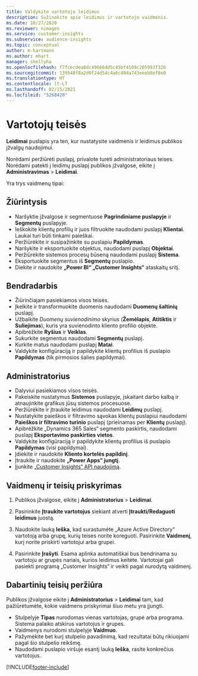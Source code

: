 ```yaml
---
title: Valdykite vartotojo leidimus
description: Sužinokite apie leidimus ir vartotojo vaidmenis.
ms.date: 10/27/2020
ms.reviewer: nimagen
ms.service: customer-insights
ms.subservice: audience-insights
ms.topic: conceptual
author: m-hartmann
ms.author: mhart
manager: shellyha
ms.openlocfilehash: f7fcecdea8dc49666dd5c45bf4109c205993f326
ms.sourcegitcommit: 139548f8a2d0f24d54c4a6c404a743eeeb8ef8e0
ms.translationtype: HT
ms.contentlocale: lt-LT
ms.lasthandoff: 02/15/2021
ms.locfileid: "5268420"
---
```

# <a name="user-permissions"></a>Vartotojų teisės

**Leidimai** puslapis yra ten, kur nustatysite vaidmenis ir leidimus publikos įžvalgų naudojimui.

Norėdami peržiūrėti puslapį, privalote turėti administratoriaus teises. Norėdami patekti į leidimų puslapį publikos įžvalgose, eikite į **Administravimas** > **Leidimai**.

Yra trys vaidmenų tipai:

## <a name="viewer"></a>Žiūrintysis

- Naršyktie įžvalgose ir segmentuose **Pagrindiniame puslapyje** ir **Segmentų** puslapyje.
- Ieškokite klientų profilių ir juos filtruokite naudodami puslapį **Klientai**. Laukai turi būti tinkami paieškai.
- Peržiūrėkite ir susipažinkite su puslapiu **Papildymas**.
- Naršykite ir eksportuokite objektus, naudodami puslapį **Objektai**.
- Peržiūrėkite sistemos procesų būseną naudodami puslapį **Sistema**.
- Eksportuokite segmentus iš **Segmentų** puslapio.
- Diekite ir naudokite **„Power BI“ „Customer Insights“** ataskaitų sritį.

## <a name="contributor"></a>Bendradarbis

- Žiūrinčiajam pasiekiamos visos teisės.
- Įkelkite ir transformuokite duomenis naudodami **Duomenų šaltinių** puslapį.
- Užbaikite *Duomenų suvienodinimo* skyrius (**Žemėlapis**, **Atitiktis** ir **Suliejimas**), kuris yra suvienodinto kliento profilio objekte.
- Apibrėžkite **Ryšius** ir **Veiklas**.
- Sukurkite segmentus naudodami **Segmentų** puslapį.
- Kurkite matus naudodami puslapį **Matai**.
- Valdykite konfigūraciją ir papildykite klientų profilius iš puslapio **Papildymas** (tik pirmosios šalies papildymai).

## <a name="administrator"></a>Administratorius

- Dalyviui pasiekiamos visos teisės.
- Pakeiskite nustatymus **Sistemos** puslapyje, įskaitant darbo kalbą ir atnaujinkite grafikus jūsų sistemos procesuose.
- Peržiūrėkite ir įtraukite leidimus naudodami **Leidimų** puslapį.
- Nustatykite paieškos ir filtravimo sąvokas klientų puslapiui naudodami **Paieškos ir filtravimo turinio** puslapį (prieinamas per **Klientų** puslapį).
- Apibrėžkite „Dynamics 365 Sales“ segmento paskirtis, naudodami puslapį **Eksportavimo paskirties vietos**.
- Valdykite konfigūraciją ir papildykite klientų profilius iš puslapio **Papildymas** (visi papildymai).
- Įdiekite ir naudokite **Kliento kortelės papildinį**.
- Įtraukite ir naudokite **„Power Apps“ jungtį**.
- Įjunkite [„Customer Insights“ API naudojimą](apis.md).

## <a name="assign-roles-and-permissions"></a>Vaidmenų ir teisių priskyrimas

1. Publikos įžvalgose, eikite į **Administratorius** > **Leidimai**.

1. Pasirinkite **Įtraukite vartotojus** siekiant atverti **Įtraukti/Redaguoti leidimus** juostą.

1. Naudokite lauką **Ieška**, kad surastumėte „Azure Active Directory“ vartotoją arba grupę, kurių teises norite koreguoti. Pasirinkite **Vaidmenį**, kurį norite priskirti vartotojui arba grupei.

1. Pasirinkite **Įrašyti**. Esama aplinka automatiškai bus bendrinama su vartotoju ar grupės nariais, kurios leidimus keitėte. Vartotojai gali pasiekti programą „Customer Insights“ ir veikti pagal nurodytą vaidmenį.

## <a name="view-current-permissions"></a>Dabartinių teisių peržiūra

Publikos įžvalgose eikite į **Administratorius** > **Leidimai** tam, kad pažiūrėtumėte, kokie vaidmens priskyrimai šiuo metu yra įjungti.

- Stulpelyje **Tipas** nurodomas vienas vartotojas, grupė arba programa. Sistema palaiko atskirus vartotojus ir grupes.
- Vaidmenys nurodomi stulpelyje **Vaidmuo**.
- Pažymėkite bet kurį stulpelio pavadinimą, kad rezultatai būtų rikiuojami pagal šio stulpelio reikšmę.
- Naudodami puslapio viršuje esantį lauką **Ieška**, rasite konkrečius vartotojus.


[!INCLUDE[footer-include](../includes/footer-banner.md)]